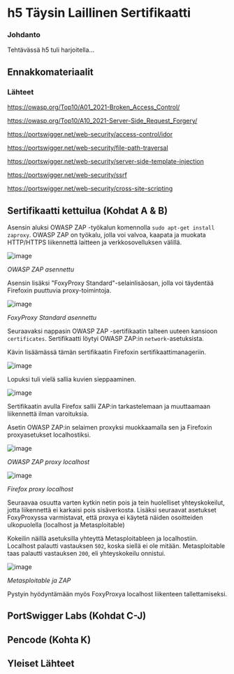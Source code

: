 # h5 Täysin Laillinen Sertifikaatti

### Johdanto

Tehtävässä h5 tuli harjoitella...

## Ennakkomateriaalit

### Lähteet

https://owasp.org/Top10/A01_2021-Broken_Access_Control/

https://owasp.org/Top10/A10_2021-Server-Side_Request_Forgery/

https://portswigger.net/web-security/access-control/idor

https://portswigger.net/web-security/file-path-traversal

https://portswigger.net/web-security/server-side-template-injection

https://portswigger.net/web-security/ssrf

https://portswigger.net/web-security/cross-site-scripting

## Sertifikaatti kettuilua (Kohdat A & B)

Asensin aluksi OWASP ZAP -työkalun komennolla `sudo apt-get install zaproxy`. OWASP ZAP on työkalu, jolla voi valvoa, kaapata ja muokata HTTP/HTTPS liikennettä laitteen ja verkkosovelluksen välillä.

![image](https://github.com/user-attachments/assets/20ef640b-7f2d-42a3-b5cc-4072bd7ef8b4)

_OWASP ZAP asennettu_

Asensin lisäksi "FoxyProxy Standard"-selainlisäosan, jolla voi täydentää Firefoxin puuttuvia proxy-toimintoja.

![image](https://github.com/user-attachments/assets/c3920a4f-6237-43d9-97fa-548305ca3de9)

_FoxyProxy Standard asennettu_

Seuraavaksi nappasin OWASP ZAP -sertifikaatin talteen uuteen kansioon `certificates`. Sertifikaatti löytyi OWASP ZAP:in `network`-asetuksista.

Kävin lisäämässä tämän sertifikaatin Firefoxin sertifikaattimanageriin.

![image](https://github.com/user-attachments/assets/aefd0368-9ddc-4f56-9725-a379717fcf05)

Lopuksi tuli vielä sallia kuvien sieppaaminen.

![image](https://github.com/user-attachments/assets/b258d395-7be2-4f69-bd42-076e00eca66c)

Sertifikaatin avulla Firefox sallii ZAP:in tarkastelemaan ja muuttaamaan liikennettä ilman varoituksia.

Asetin OWASP ZAP:in selaimen proxyksi muokkaamalla sen ja Firefoxin proxyasetukset localhostiksi.

![image](https://github.com/user-attachments/assets/6ccc6d25-f64d-48f0-a31d-ffd2acdd597c)

_OWASP ZAP proxy localhost_

![image](https://github.com/user-attachments/assets/7f3bc4ce-42d3-4237-bbeb-9f96e9131c9f)

_Firefox proxy localhost_

Seuraavaa osuutta varten kytkin netin pois ja tein huolelliset yhteyskokeilut, jotta liikennettä ei karkaisi pois sisäverkosta. Lisäksi seuraavat asetukset FoxyProxyssa varmistavat, että proxya ei käytetä näiden osoitteiden ulkopuolella (localhost ja Metasploitable)

Kokeilin näillä asetuksilla yhteyttä Metasploitableen ja localhostiin. Localhost palautti vastauksen `502`, koska siellä ei ole mitään. Metasploitable taas palautti vastauksen `200`, eli yhteyskokeilu onnistui.

![image](https://github.com/user-attachments/assets/0e4426ae-4830-4af8-bad9-895ca4803e8d)

_Metasploitable ja ZAP_

Pystyin hyödyntämään myös FoxyProxya localhost liikenteen tallettamiseksi.



## PortSwigger Labs (Kohdat C-J)

## Pencode (Kohta K)

## Yleiset Lähteet
